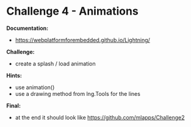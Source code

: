 # Challenge 4 - Animations

**Documentation:**
* https://webplatformforembedded.github.io/Lightning/

**Challenge:**
* create a splash / load animation

**Hints:**
* use animation()
* use a drawing method from lng.Tools for the lines

**Final:**
* at the end it should look like https://github.com/mlapps/Challenge2
